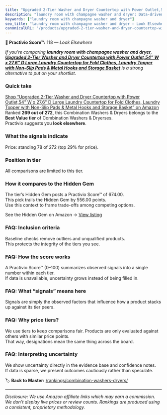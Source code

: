 ```yaml
---
title: "Upgraded 2-Tier Washer and Dryer Countertop with Power Outlet,54\" W x 27.6\" D Large Laundry Countertop for Fold Clothes, Laundry Topper with Non-Slip Pads & Metal Hooks and Storage Basket"
description: "laundry room with champagne washer and dryer: Data-driven ranking using the Practivio Score™. Positioned by quality, value, demand, findability, momentum."
keywords: ["laundry room with champagne washer and dryer"]
seo_title: "laundry room with champagne washer and dryer — Look Elsewhere (2025)"
canonicalURL: "/products/upgraded-2-tier-washer-and-dryer-countertop-with-power-outlet54-w-x-276-d-large-laundry-countertop-for-fold-clothes-laundry-topper-with-non-slip-pads-metal-hooks-and-storage-basket-B0F9NZ68GW/"
---
```


**🚫 Practivio Score™:** 118 — _Look Elsewhere_


*If you're comparing **laundry room with champagne washer and dryer**, **[Upgraded 2-Tier Washer and Dryer Countertop with Power Outlet,54" W x 27.6" D Large Laundry Countertop for Fold Clothes, Laundry Topper with Non-Slip Pads & Metal Hooks and Storage Basket](https://www.amazon.com/dp/B0F9NZ68GW?tag=practivio-20)** is a strong alternative to put on your shortlist.*
### Quick take
[Shop “Upgraded 2-Tier Washer and Dryer Countertop with Power Outlet,54" W x 27.6" D Large Laundry Countertop for Fold Clothes, Laundry Topper with Non-Slip Pads & Metal Hooks and Storage Basket” on Amazon](https://www.amazon.com/dp/B0F9NZ68GW?tag=practivio-20)
Ranked **269 out of 272**, this Combination Washers & Dryers belongs to the **Best Value tier** of Combination Washers & Dryerses.  
Practivio suggests you **look elsewhere**.

### What the signals indicate
Price: standing 78 of 272 (top 29% for price).  

### Position in tier
All comparisons are limited to this tier.

### How it compares to the Hidden Gem
The tier’s Hidden Gem posts a Practivio Score™ of 674.00.  
This pick trails the Hidden Gem by 556.00 points.  
Use this context to frame trade-offs among competing options.  

See the Hidden Gem on Amazon → [View listing](https://www.amazon.com/dp/B01ALBMIEI?tag=practivio-20)

### FAQ: Inclusion criteria
Baseline checks remove outliers and unqualified products.  
This protects the integrity of the tiers you see.

### FAQ: How the score works
A Practivio Score™ (0–100) summarizes observed signals into a single number within each tier.  
If data is unavailable, uncertainty grows instead of being filled in.

### FAQ: What “signals” means here
Signals are simply the observed factors that influence how a product stacks up against its tier peers.

### FAQ: Why price tiers?
We use tiers to keep comparisons fair. Products are only evaluated against others with similar price points.  
That way, designations mean the same thing across the board.

### FAQ: Interpreting uncertainty
We show uncertainty directly in the evidence base and confidence notes.  
If data is sparse, we present outcomes cautiously rather than speculate.


🏷️ **Back to Master:** [/rankings/combination-washers-dryers/](/rankings/combination-washers-dryers/)

---
_Disclosure: We use Amazon affiliate links which may earn a commission. We don’t display live prices or review counts. Rankings are produced using a consistent, proprietary methodology._
